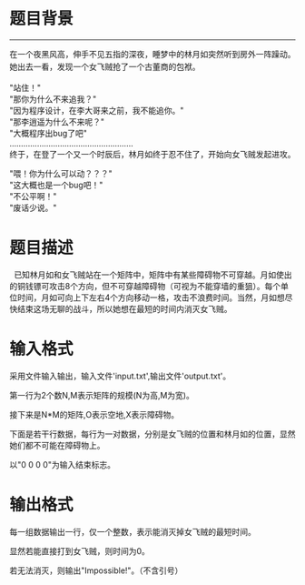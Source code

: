 # 

 
 # 题目背景 
<hr />
<p><span style="line-height: 1.6em;">在一个夜黑风高，伸手不见五指的深夜，睡梦中的林月如突然听到房外一阵躁动。她出去一看，发现一个女飞贼抢了一个古董商的包袱。</span></p>

<p>&quot;站住！&quot;<br />
&quot;那你为什么不来追我？&quot;<br />
&quot;因为程序设计，在李大哥来之前，我不能追你。&quot;<br />
&quot;那李逍遥为什么不来呢？&quot;<br />
&quot;大概程序出bug了吧&quot;<br />
&hellip;&hellip;&hellip;&hellip;&hellip;&hellip;&hellip;&hellip;&hellip;&hellip;&hellip;&hellip;&hellip;&hellip;&hellip;&hellip;&hellip;&hellip;<br />
终于，在登了一个又一个时辰后，林月如终于忍不住了，开始向女飞贼发起进攻。</p>

<p>&quot;喂！你为什么可以动？？？&quot;<br />
&quot;这大概也是一个bug吧！&quot;<br />
&quot;不公平啊！&quot;<br />
&quot;废话少说。&quot;</p> 

 
 # 题目描述 
<p>&nbsp;&nbsp;已知林月如和女飞贼站在一个矩阵中，矩阵中有某些障碍物不可穿越。月如使出的铜钱镖可攻击8个方向，但不可穿越障碍物（可视为不能穿墙的重狙）。每个单位时间，月如可向上下左右4个方向移动一格，攻击不浪费时间。当然，月如想尽快结束这场无聊的战斗，所以她想在最短的时间内消灭女飞贼。</p> 

 
 # 输入格式 
<p>采用文件输入输出，输入文件&#39;input.txt&#39;,输出文件&#39;output.txt&#39;。</p>

<p>第一行为2个数N,M表示矩阵的规模(N为高,M为宽)。</p>

<p>接下来是N*M的矩阵,O表示空地,X表示障碍物。</p>

<p>下面是若干行数据，每行为一对数据，分别是女飞贼的位置和林月如的位置，显然她们都不可能在障碍物上。</p>

<p>以&quot;0&nbsp;0&nbsp;0&nbsp;0&quot;为输入结束标志。</p> 

 
 # 输出格式 
<p>每一组数据输出一行，仅一个整数，表示能消灭掉女飞贼的最短时间。</p>

<p>显然若能直接打到女飞贼，则时间为0。</p>

<p>若无法消灭，则输出&quot;Impossible!&quot;。（不含引号）</p> 
